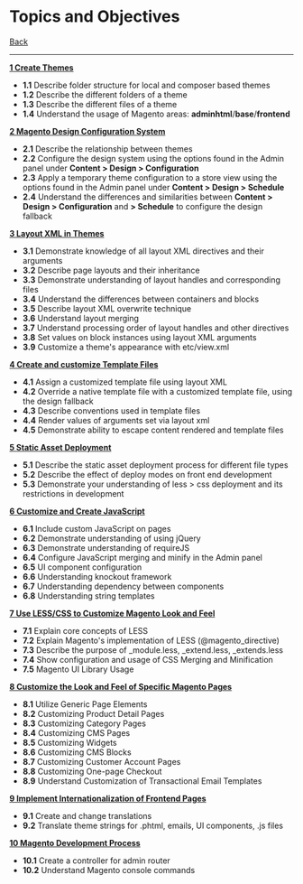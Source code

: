 # Topics and Objectives

[Back](../)

-----

**[1 Create Themes](./1.md)**
* **1.1** Describe folder structure for local and composer based themes
* **1.2** Describe the different folders of a theme
* **1.3** Describe the different files of a theme
* **1.4** Understand the usage of Magento areas: **adminhtml**/**base**/**frontend**

**[2 Magento Design Configuration System](./2.md)**
* **2.1**  Describe the relationship between themes
* **2.2**  Configure the design system using the options found in the Admin panel under **Content > Design > Configuration**
* **2.3**  Apply a temporary theme configuration to a store view using the options found in the Admin panel under **Content > Design > Schedule**
* **2.4**  Understand the differences and similarities between **Content > Design > Configuration** and **> Schedule** to configure the design fallback

**[3 Layout XML in Themes](./3.md)**
* **3.1**  Demonstrate knowledge of all layout XML directives and their arguments
* **3.2**  Describe page layouts and their inheritance
* **3.3**  Demonstrate understanding of layout handles and corresponding files
* **3.4**  Understand the differences between containers and blocks
* **3.5**  Describe layout XML overwrite technique
* **3.6**  Understand layout merging
* **3.7**  Understand processing order of layout handles and other directives
* **3.8**  Set values on block instances using layout XML arguments
* **3.9**  Customize a theme's appearance with etc/view.xml

**[4 Create and customize Template Files](./4.md)**
* **4.1**  Assign a customized template file using layout XML
* **4.2**  Override a native template file with a customized template file, using the design fallback
* **4.3**  Describe conventions used in template files
* **4.4**  Render values of arguments set via layout xml
* **4.5**  Demonstrate ability to escape content rendered and template files

**[5 Static Asset Deployment](./5.md)**
* **5.1**  Describe the static asset deployment process for different file types
* **5.2**  Describe the effect of deploy modes on front end development
* **5.3**  Demonstrate your understanding of less > css deployment and its restrictions in development

**[6 Customize and Create JavaScript](./6.md)**
* **6.1**  Include custom JavaScript on pages
* **6.2**  Demonstrate understanding of using jQuery
* **6.3**  Demonstrate understanding of requireJS
* **6.4**  Configure JavaScript merging and minify in the Admin panel
* **6.5**  UI component configuration
* **6.6**  Understanding knockout framework
* **6.7**  Understanding dependency between components
* **6.8**  Understanding string templates

**[7 Use LESS/CSS to Customize Magento Look and Feel](./7.md)**
* **7.1**  Explain core concepts of LESS
* **7.2**  Explain Magento's implementation of LESS (@magento_directive)
* **7.3**  Describe the purpose of _module.less, _extend.less, _extends.less
* **7.4**  Show configuration and usage of CSS Merging and Minification
* **7.5**  Magento UI Library Usage

**[8 Customize the Look and Feel of Specific Magento Pages](./8.md)**
* **8.1**  Utilize Generic Page Elements
* **8.2**  Customizing Product Detail Pages
* **8.3**  Customizing Category Pages
* **8.4**  Customizing CMS Pages
* **8.5**  Customizing Widgets  
* **8.6**  Customizing CMS Blocks
* **8.7**  Customizing Customer Account Pages
* **8.8**  Customizing One-page Checkout
* **8.9**  Understand Customization of Transactional Email Templates

**[9 Implement Internationalization of Frontend Pages](./9.md)**
* **9.1**  Create and change translations
* **9.2**  Translate theme strings for .phtml, emails, UI components, .js files

**[10 Magento Development Process](./10.md)**
* **10.1**  Create a controller for admin router
* **10.2**  Understand Magento console commands
